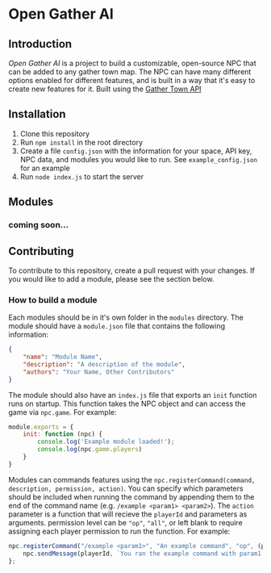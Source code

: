 # Open Gather AI
## Introduction

*Open Gather AI* is a project to build a customizable, open-source NPC that can be added to any gather town map. The NPC can have many different options enabled for different features, and is built in a way that it's easy to create new features for it. Built using the [Gather Town API](https://gathertown.notion.site/Gather-Websocket-API-bf2d5d4526db412590c3579c36141063)

## Installation

1. Clone this repository
2. Run `npm install` in the root directory
3. Create a file `config.json` with the information for your space, API key, NPC data, and modules you would like to run. See `example_config.json` for an example
4. Run `node index.js` to start the server

## Modules

### coming soon...

## Contributing

To contribute to this repository, create a pull request with your changes. If you would like to add a module, please see the section below.

### How to build a module

Each modules should be in it's own folder in the `modules` directory. The module should have a `module.json` file that contains the following information:

```json
{
    "name": "Module Name",
    "description": "A description of the module",
    "authors": "Your Name, Other Contributors"
}
```

The module should also have an `index.js` file that exports an `init` function runs on startup. This function takes the NPC object and can access the game via `npc.game`. For example:

```js
module.exports = {
    init: function (npc) {
        console.log('Example module loaded!');
        console.log(npc.game.players)
    }
}
```

Modules can commands features using the `npc.registerCommand(command, description, permission, action)`. You can specify which parameters should be included when running the command by appending them to the end of the command name (e.g. `/example <param1> <param2>`). The `action` parameter is a function that will recieve the `playerId` and parameters as arguments. permission level can be `"op"`, `"all"`, or left blank to require assigning each player permission to run the function. For example:

```js
npc.registerCommand("/example <param1>", "An example command", "op", (playerId, param1) => {
    npc.sendMessage(playerId, `You ran the example command with param1: ${param1}`);
};
```

